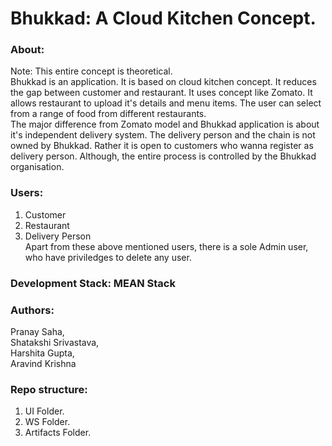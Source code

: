 # Bhukkad: A Cloud Kitchen Concept.

### About:
<storng>Note: This entire concept is theoretical.</strong><br>
Bhukkad is an application. It is based on cloud kitchen concept. It reduces the gap between customer and restaurant. It uses concept like Zomato. It allows restaurant to upload it's details and menu items. The user can select from a range of food from different restaurants. <br>
The major difference from Zomato model and Bhukkad application is about it's independent delivery system. The delivery person and the chain is not owned by Bhukkad. Rather it is open to customers who wanna register as delivery person. Although, the entire process is controlled by the Bhukkad organisation. <br>

### Users:
1. Customer <br>
2. Restaurant <br>
3. Delivery Person <br>
Apart from these above mentioned users, there is a sole Admin user, who have priviledges to delete any user.

### Development Stack: MEAN Stack
### Authors:
Pranay Saha, <br>
Shatakshi Srivastava, <br>
Harshita Gupta, <br>
Aravind Krishna <br>

### Repo structure:
  1. UI Folder.
  2. WS Folder.
  3. Artifacts Folder.

